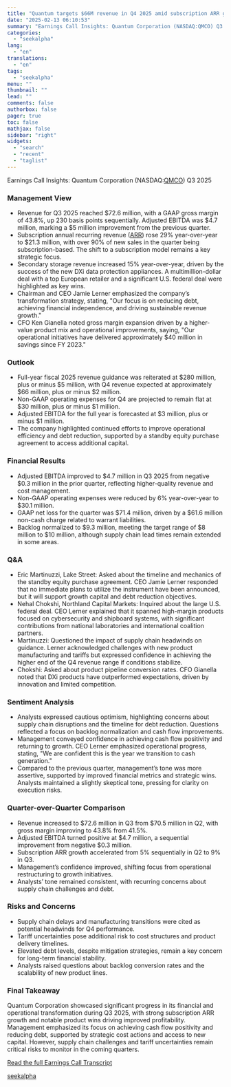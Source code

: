 ```yaml
---
title: "Quantum targets $66M revenue in Q4 2025 amid subscription ARR growth"
date: "2025-02-13 06:10:53"
summary: "Earnings Call Insights: Quantum Corporation (NASDAQ:QMCO) Q3 2025 Management View Revenue for Q3 2025 reached $72.6 million, with a GAAP gross margin of 43.8%, up 230 basis points sequentially. Adjusted EBITDA was $4.7 million, marking a $5 million improvement from the previous quarter. Subscription annual recurring revenue (ARR) rose 29%..."
categories:
  - "seekalpha"
lang:
  - "en"
translations:
  - "en"
tags:
  - "seekalpha"
menu: ""
thumbnail: ""
lead: ""
comments: false
authorbox: false
pager: true
toc: false
mathjax: false
sidebar: "right"
widgets:
  - "search"
  - "recent"
  - "taglist"
---
```


Earnings Call Insights: Quantum Corporation (NASDAQ:[QMCO](https://seekingalpha.com/symbol/QMCO "Quantum Corporation")) Q3 2025

### Management View

* Revenue for Q3 2025 reached $72.6 million, with a GAAP gross margin of 43.8%, up 230 basis points sequentially. Adjusted EBITDA was $4.7 million, marking a $5 million improvement from the previous quarter.
* Subscription annual recurring revenue ([ARR](https://seekingalpha.com/symbol/ARR "ARMOUR Residential REIT, Inc.")) rose 29% year-over-year to $21.3 million, with over 90% of new sales in the quarter being subscription-based. The shift to a subscription model remains a key strategic focus.
* Secondary storage revenue increased 15% year-over-year, driven by the success of the new DXi data protection appliances. A multimillion-dollar deal with a top European retailer and a significant U.S. federal deal were highlighted as key wins.
* Chairman and CEO Jamie Lerner emphasized the company’s transformation strategy, stating, "Our focus is on reducing debt, achieving financial independence, and driving sustainable revenue growth."
* CFO Ken Gianella noted gross margin expansion driven by a higher-value product mix and operational improvements, saying, "Our operational initiatives have delivered approximately $40 million in savings since FY 2023."

### Outlook

* Full-year fiscal 2025 revenue guidance was reiterated at $280 million, plus or minus $5 million, with Q4 revenue expected at approximately $66 million, plus or minus $2 million.
* Non-GAAP operating expenses for Q4 are projected to remain flat at $30 million, plus or minus $1 million.
* Adjusted EBITDA for the full year is forecasted at $3 million, plus or minus $1 million.
* The company highlighted continued efforts to improve operational efficiency and debt reduction, supported by a standby equity purchase agreement to access additional capital.

### Financial Results

* Adjusted EBITDA improved to $4.7 million in Q3 2025 from negative $0.3 million in the prior quarter, reflecting higher-quality revenue and cost management.
* Non-GAAP operating expenses were reduced by 6% year-over-year to $30.1 million.
* GAAP net loss for the quarter was $71.4 million, driven by a $61.6 million non-cash charge related to warrant liabilities.
* Backlog normalized to $9.3 million, meeting the target range of $8 million to $10 million, although supply chain lead times remain extended in some areas.

### Q&A

* Eric Martinuzzi, Lake Street: Asked about the timeline and mechanics of the standby equity purchase agreement. CEO Jamie Lerner responded that no immediate plans to utilize the instrument have been announced, but it will support growth capital and debt reduction objectives.
* Nehal Chokshi, Northland Capital Markets: Inquired about the large U.S. federal deal. CEO Lerner explained that it spanned high-margin products focused on cybersecurity and shipboard systems, with significant contributions from national laboratories and international coalition partners.
* Martinuzzi: Questioned the impact of supply chain headwinds on guidance. Lerner acknowledged challenges with new product manufacturing and tariffs but expressed confidence in achieving the higher end of the Q4 revenue range if conditions stabilize.
* Chokshi: Asked about product pipeline conversion rates. CFO Gianella noted that DXi products have outperformed expectations, driven by innovation and limited competition.

### Sentiment Analysis

* Analysts expressed cautious optimism, highlighting concerns about supply chain disruptions and the timeline for debt reduction. Questions reflected a focus on backlog normalization and cash flow improvements.
* Management conveyed confidence in achieving cash flow positivity and returning to growth. CEO Lerner emphasized operational progress, stating, "We are confident this is the year we transition to cash generation."
* Compared to the previous quarter, management’s tone was more assertive, supported by improved financial metrics and strategic wins. Analysts maintained a slightly skeptical tone, pressing for clarity on execution risks.

### Quarter-over-Quarter Comparison

* Revenue increased to $72.6 million in Q3 from $70.5 million in Q2, with gross margin improving to 43.8% from 41.5%.
* Adjusted EBITDA turned positive at $4.7 million, a sequential improvement from negative $0.3 million.
* Subscription ARR growth accelerated from 5% sequentially in Q2 to 9% in Q3.
* Management’s confidence improved, shifting focus from operational restructuring to growth initiatives.
* Analysts’ tone remained consistent, with recurring concerns about supply chain challenges and debt.

### Risks and Concerns

* Supply chain delays and manufacturing transitions were cited as potential headwinds for Q4 performance.
* Tariff uncertainties pose additional risk to cost structures and product delivery timelines.
* Elevated debt levels, despite mitigation strategies, remain a key concern for long-term financial stability.
* Analysts raised questions about backlog conversion rates and the scalability of new product lines.

### Final Takeaway

Quantum Corporation showcased significant progress in its financial and operational transformation during Q3 2025, with strong subscription ARR growth and notable product wins driving improved profitability. Management emphasized its focus on achieving cash flow positivity and reducing debt, supported by strategic cost actions and access to new capital. However, supply chain challenges and tariff uncertainties remain critical risks to monitor in the coming quarters.

[Read the full Earnings Call Transcript](https://seekingalpha.com/symbol/QMCO/earnings/transcripts)

[seekalpha](https://seekingalpha.com/news/4407406-quantum-targets-66m-revenue-in-q4-2025-amid-subscription-arr-growth)
